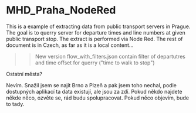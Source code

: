 # MHD_Praha_NodeRed
This is a example of extracting data from public transport servers in Prague. The goal is to querry server for departure times and line numbers at given public transport stop. The extract is performed via Node Red. The rest of document is in Czech, as far as it is a local content...

>> New version flow_with_filters.json contain filter of departutres and time offset for querry ("time to walk to stop")


Ostatní města?

Nevím. Snažil jsem se najít Brno a Plzeň a pak jsem toho nechal, podle dostupných aplikací ta data existují, ale jsou za zdí. Pokud někdo najdete někde něco, ozvěte se, rád budu spolupracovat. Pokud něco objevím, bude to tady.

